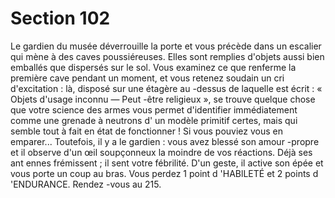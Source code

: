 # Section 102

Le gardien du musée déverrouille la porte et vous précède dans
un escalier qui mène à des caves poussiéreuses. Elles sont
remplies d'objets aussi bien emballés que dispersés sur le sol.
Vous examinez ce que renferme la première cave pendant un
moment, et vous retenez soudain un cri d'excitation : là, disposé
sur une étagère au -dessus de laquelle est écrit : « Objets
d'usage inconnu — Peut -être religieux »,  se trouve
quelque chose que votre science des armes vous permet
d'identifier immédiatement comme une grenade à neutrons d' un
modèle primitif certes, mais qui semble tout à fait en état de
fonctionner ! Si vous pouviez vous en emparer... Toutefois, il y a
le gardien : vous avez blessé son amour -propre et il observe d'un
œil soupçonneux la moindre de vos réactions. Déjà ses ant ennes
frémissent ; il sent votre fébrilité. D'un geste, il active son épée et
vous porte un coup au bras. Vous perdez 1 point d 'HABlLETÉ
et 2 points d 'ENDURANCE.  Rendez -vous au 215.